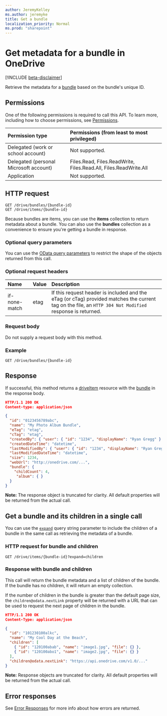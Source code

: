 ```yaml
---
author: JeremyKelley
ms.author: jeremyke
title: Get a bundle
localization_priority: Normal
ms.prod: "sharepoint"
---
```


# Get metadata for a bundle in OneDrive

[!INCLUDE [beta-disclaimer](../../includes/beta-disclaimer.md)]

Retrieve the metadata for a [bundle][] based on the bundle's unique ID.

## Permissions

One of the following permissions is required to call this API. To learn more, including how to choose permissions, see [Permissions](/graph/permissions-reference).

|Permission type      | Permissions (from least to most privileged)              |
|:--------------------|:---------------------------------------------------------|
|Delegated (work or school account) | Not supported.                             |
|Delegated (personal Microsoft account) | Files.Read, Files.ReadWrite, Files.Read.All, Files.ReadWrite.All    |
|Application          | Not supported.                                           |

## HTTP request

```http
GET /drive/bundles/{bundle-id}
GET /drive/items/{bundle-id}
```

Because bundles are items, you can use the **items** collection to return metadata about a bundle.
You can also use the **bundles** collection as a convenience to ensure you're getting a bundle in response.

### Optional query parameters

You can use the [OData query parameters][odata-parameters] to restrict the shape of the objects returned from this call.

### Optional request headers

| Name          | Value | Description
|:--------------|:------|:---------------------------------------------------
| if-none-match | etag  | If this request header is included and the eTag (or cTag) provided matches the current tag on the file, an `HTTP 304 Not Modified` response is returned.

### Request body

Do not supply a request body with this method.

### Example

<!-- { "blockType": "request", "name": "get-bundle-metadata" } -->

```http
GET /drive/bundles/{bundle-id}
```

## Response

If successful, this method returns a [driveItem][driveItem] resource with the [bundle][bundle] in the response body.

<!-- { "blockType": "response", "@odata.type": "microsoft.graph.driveItem", "truncated": true } -->

```json
HTTP/1.1 200 OK
Content-type: application/json

{
  "id": "0123456789abc",
  "name": "My Photo Album Bundle",
  "eTag": "etag",
  "cTag": "etag",
  "createdBy": { "user": { "id": "1234", "displayName": "Ryan Gregg" } },
  "createdDateTime": "datetime",
  "lastModifiedBy": { "user": { "id": "1234", "displayName": "Ryan Gregg" } },
  "lastModifiedDateTime": "datetime",
  "size": 1234,
  "webUrl": "http://onedrive.com/...",
  "bundle": {
    "childCount": 4,
     "album": { }
  }
}
```

**Note:** The response object is truncated for clarity.
All default properties will be returned from the actual call.

## Get a bundle and its children in a single call

You can use the [`expand`](/graph/query-parameters) query string parameter to include the children of a bundle in the same call as retrieving the metadata of a bundle.

### HTTP request for bundle and children

<!-- { "blockType": "request", "name": "get-bundle-and-children" } -->

```http
GET /drive/items/{bundle-id}?expand=children
```

### Response with bundle and children

This call will return the bundle metadata and a list of children of the bundle.
If the bundle has no children, it will return an empty collection.

If the number of children in the bundle is greater than the default page size, the `children@odata.nextLink` property will be returned with a URL that can be
used to request the next page of children in the bundle.

<!-- { "blockType": "response", "@odata.type": "microsoft.graph.driveItem", "truncated": true } -->

```json
HTTP/1.1 200 OK
Content-Type: application/json

{
  "id": "101230100alkc",
  "name": "My Cool Day at the Beach",
  "children": [
    { "id": "120100abab", "name": "image1.jpg", "file": {} },
    { "id": "120100abo1", "name": "image2.jpg", "file": {} }
  ],
  "children@odata.nextLink": "https://api.onedrive.com/v1.0/..."
}
```

**Note:** Response objects are truncated for clarity.
All default properties will be returned from the actual call.

## Error responses

See [Error Responses][error-response] for more info about how errors are returned.

[driveItem]: ../resources/driveItem.md
[error-response]: /graph/errors
[odata-parameters]: /graph/query-parameters
[bundle]: ../resources/bundle.md


<!-- {
  "type": "#page.annotation",
  "description": "Retrieve metadata about a bundle and its children in OneDrive",
  "keywords": "retrieve,item,bundle,metadata",
  "section": "documentation",
  "tocPath": "Bundles/Get Bundle Metadata"
} -->
